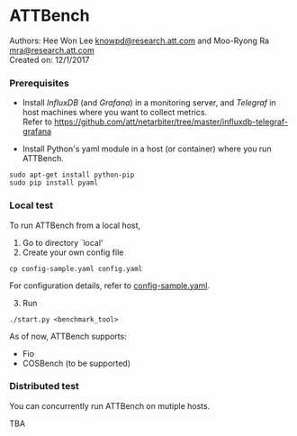 # ATTBench 
Authors: Hee Won Lee <knowpd@research.att.com> and Moo-Ryong Ra <mra@research.att.com>   
Created on: 12/1/2017   

### Prerequisites
- Install *InfluxDB* (and *Grafana*) in a monitoring server, and *Telegraf* in host machines where you want to collect metrics.  
Refer to <https://github.com/att/netarbiter/tree/master/influxdb-telegraf-grafana>

- Install Python's yaml module in a host (or container) where you run ATTBench.
```
sudo apt-get install python-pip
sudo pip install pyaml
```

### Local test
To run ATTBench from a local host, 
1. Go to directory `local'
2. Create your own config file
```
cp config-sample.yaml config.yaml
```
For configuration details, refer to [config-sample.yaml](local/config-sample.yaml).

3. Run
```
./start.py <benchmark_tool>
```

As of now, ATTBench supports: 
  - Fio
  - COSBench (to be supported)

### Distributed test
You can concurrently run ATTBench on mutiple hosts.   

TBA
